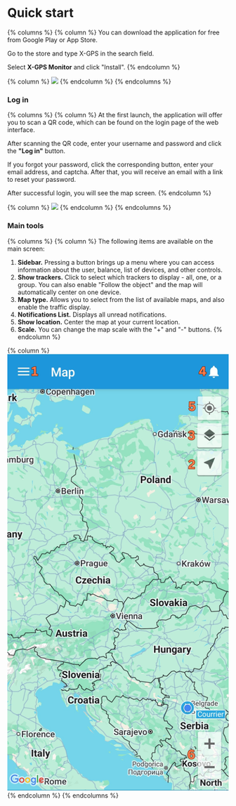 # Quick start

{% columns %}
{% column %}
You can download the application for free from Google Play or App Store.

Go to the store and type X-GPS in the search field.

Select **X-GPS Monitor** and click "Install".
{% endcolumn %}

{% column %}
![](https://www.navixy.com/wp-content/uploads/2020/02/2020-02-28_16-44-46-600x399.png)
{% endcolumn %}
{% endcolumns %}

### Log in

{% columns %}
{% column %}
At the first launch, the application will offer you to scan a QR code, which can be found on the login page of the web interface.

After scanning the QR code, enter your username and password and click the **"Log in"** button.

If you forgot your password, click the corresponding button, enter your email address, and captcha. After that, you will receive an email with a link to reset your password.

After successful login, you will see the map screen.
{% endcolumn %}

{% column %}
![](https://www.navixy.com/wp-content/uploads/2020/02/2020-02-28_16-45-53-453x600.png)
{% endcolumn %}
{% endcolumns %}

### Main tools

{% columns %}
{% column %}
The following items are available on the main screen:

1. **Sidebar.** Pressing a button brings up a menu where you can access information about the user, balance, list of devices, and other controls.
2. **Show trackers.** Click to select which trackers to display - all, one, or a group. You can also enable "Follow the object" and the map will automatically center on one device.
3. **Map type.** Allows you to select from the list of available maps, and also enable the traffic display.
4. **Notifications List.** Displays all unread notifications.
5. **Show location.** Center the map at your current location.
6. **Scale.** You can change the map scale with the "+" and "-" buttons.
{% endcolumn %}

{% column %}
![](../../../user-guide/x-gps-mobile-apps/x-gps-monitor/attachments/x-monitor-interface.png)
{% endcolumn %}
{% endcolumns %}
